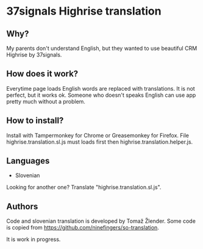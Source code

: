 37signals Highrise translation
==============================

## Why?

My parents don't understand English, but they wanted to use beautiful CRM Highrise by 37signals.

## How does it work?

Everytime page loads English words are replaced with translations. It is not perfect, but it works ok. Someone who doesn't speaks English can use app pretty much without a problem.

## How to install?

Install with Tampermonkey for Chrome or Greasemonkey for Firefox. File highrise.translation.sl.js must loads first then highrise.translation.helper.js.

## Languages

- Slovenian

Looking for another one? Translate "highrise.translation.sl.js".

## Authors

Code and slovenian translation is developed by Tomaž Žlender. Some code is copied from https://github.com/ninefingers/so-translation.

It is work in progress.